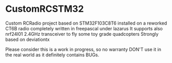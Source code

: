 # CustomRCSTM32
Custom RCRadio project based on STM32F103C8T6 installed on a reworked CT6B radio completely written in freepascal under lazarus
It supports also nrf24l01 2.4GHz transceiver to fly some toy grade quadcopters
Strongly based on deviationtx

Please consider this is a work in progress, so no warranty DON'T use it in the real world as it definitely contains BUGs.

